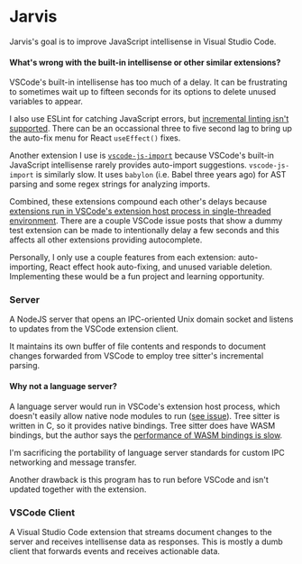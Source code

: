 # Jarvis

Jarvis's goal is to improve JavaScript intellisense in Visual Studio Code.

#### What's wrong with the built-in intellisense or other similar extensions?

VSCode's built-in intellisense has too much of a delay. It can be frustrating to sometimes wait up to fifteen seconds for its options to delete unused variables to appear.

I also use ESLint for catching JavaScript errors, but [incremental linting isn't supported](https://github.com/microsoft/vscode-eslint/issues/91#issuecomment-593342696). There can be an occassional three to five second lag to bring up the auto-fix menu for React `useEffect()` fixes.

Another extension I use is [`vscode-js-import`](https://github.com/wangtao0101/vscode-js-import) because VSCode's built-in JavaScript intellisense rarely provides auto-import suggestions. `vscode-js-import` is similarly slow. It uses `babylon` (i.e. Babel three years ago) for AST parsing and some regex strings for analyzing imports.

Combined, these extensions compound each other's delays because [extensions run in VSCode's extension host process in single-threaded environment](https://github.com/microsoft/vscode/issues/75627). There are a couple VSCode issue posts that show a dummy test extension can be made to intentionally delay a few seconds and this affects all other extensions providing autocomplete.

Personally, I only use a couple features from each extension: auto-importing, React effect hook auto-fixing, and unused variable deletion. Implementing these would be a fun project and learning opportunity.

### Server

A NodeJS server that opens an IPC-oriented Unix domain socket and listens to updates from the VSCode extension client.

It maintains its own buffer of file contents and responds to document changes forwarded from VSCode to employ tree sitter's incremental parsing.

#### Why not a language server?

A language server would run in VSCode's extension host process, which doesn't easily allow native node modules to run ([see issue](https://github.com/microsoft/vscode/issues/658)). Tree sitter is written in C, so it provides native bindings. Tree sitter does have WASM bindings, but the author says the [performance of WASM bindings is slow](https://github.com/tree-sitter/tree-sitter/tree/master/lib/binding_web#running-wasm-in-nodejs).

I'm sacrificing the portability of language server standards for custom IPC networking and message transfer.

Another drawback is this program has to run before VSCode and isn't updated together with the extension.

### VSCode Client

A Visual Studio Code extension that streams document changes to the server and receives intellisense data as responses. This is mostly a dumb client that forwards events and receives actionable data.
